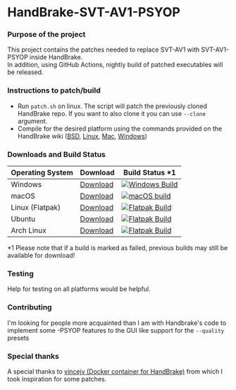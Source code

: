 # HandBrake-SVT-AV1-PSYOP
### Purpose of the project
This project contains the patches needed to replace SVT-AV1 with SVT-AV1-PSYOP inside HandBrake.\
In addition, using GitHub Actions, nightly build of patched executables will be released.
### Instructions to patch/build
* Run ```patch.sh``` on linux. The script will patch the previously cloned HandBrake repo. If you want to also clone it you can use ```--clone``` argument.
* Compile for the desired platform using the commands provided on the HandBrake wiki ([BSD](https://handbrake.fr/docs/en/latest/developer/build-bsd.html), [Linux](https://handbrake.fr/docs/en/latest/developer/build-linux.html), [Mac](https://handbrake.fr/docs/en/latest/developer/build-mac.html), [Windows](https://handbrake.fr/docs/en/latest/developer/build-windows.html))
### Downloads and Build Status
| Operating System  | Download        | Build Status *1 |
| ----------------- | --------------- | ------------- |
| Windows           | [Download](https://github.com/LukeNewNew/HandBrake-SVT-AV1-PSYOP/releases/tag/win) | [![Windows Build](https://github.com/LukeNewNew/HandBrake-SVT-AV1-PSYOP/actions/workflows/nightly-win.yml/badge.svg)](https://github.com/LukeNewNew/HandBrake-SVT-AV1-PSYOP/actions/workflows/nightly-win.yml)  |
| macOS             | [Download](https://github.com/LukeNewNew/HandBrake-SVT-AV1-PSYOP/releases/tag/mac) | [![macOS build](https://github.com/LukeNewNew/HandBrake-SVT-AV1-PSYOP/actions/workflows/nightly-mac.yml/badge.svg)](https://github.com/LukeNewNew/HandBrake-SVT-AV1-PSYOP/actions/workflows/nightly-mac.yml)  |
| Linux (Flatpak)   | [Download](https://github.com/LukeNewNew/HandBrake-SVT-AV1-PSYOP/releases/tag/flatpak) | [![Flatpak Build](https://github.com/LukeNewNew/HandBrake-SVT-AV1-PSYOP/actions/workflows/nightly-flatpak.yml/badge.svg)](https://github.com/LukeNewNew/HandBrake-SVT-AV1-PSYOP/actions/workflows/nightly-flatpak.yml) |
| Ubuntu            | [Download](https://github.com/LukeNewNew/HandBrake-SVT-AV1-PSYOP/releases/tag/ubuntu) | [![Flatpak Build](https://github.com/LukeNewNew/HandBrake-SVT-AV1-PSYOP/actions/workflows/nightly-ubuntu.yml/badge.svg)](https://github.com/LukeNewNew/HandBrake-SVT-AV1-PSYOP/actions/workflows/nightly-ubuntu.yml) |
| Arch Linux        | [Download](https://github.com/LukeNewNew/HandBrake-SVT-AV1-PSYOP/releases/tag/arch) | [![Flatpak Build](https://github.com/LukeNewNew/HandBrake-SVT-AV1-PSYOP/actions/workflows/nightly-arch.yml/badge.svg)](https://github.com/LukeNewNew/HandBrake-SVT-AV1-PSYOP/actions/workflows/nightly-arch.yml) |

*1 Please note that if a build is marked as failed, previous builds may still be available for download!
### Testing
Help for testing on all platforms would be helpful.
### Contributing
I'm looking for people more acquainted than I am with Handbrake's code to implement some -PSYOP features to the GUI like support for the `--quality` presets
### Special thanks
A special thanks to [vincejv (Docker container for HandBrake)](https://github.com/vincejv/docker-handbrake) from which I took inspiration for some patches.

